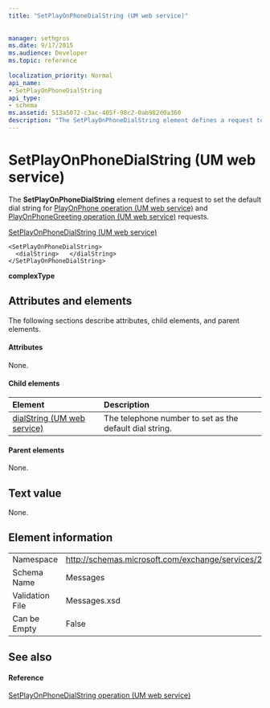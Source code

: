 ```yaml
---
title: "SetPlayOnPhoneDialString (UM web service)"
 
 
manager: sethgros
ms.date: 9/17/2015
ms.audience: Developer
ms.topic: reference
 
localization_priority: Normal
api_name:
- SetPlayOnPhoneDialString
api_type:
- schema
ms.assetid: 513a5072-c3ac-405f-98c2-0ab982d0a360
description: "The SetPlayOnPhoneDialString element defines a request to set the default dial string for PlayOnPhone operation (UM web service) and PlayOnPhoneGreeting operation (UM web service) requests."
---
```


# SetPlayOnPhoneDialString (UM web service)

The **SetPlayOnPhoneDialString** element defines a request to set the default dial string for [PlayOnPhone operation (UM web service)](playonphone-operation-um-web-service.md) and [PlayOnPhoneGreeting operation (UM web service)](playonphonegreeting-operation-um-web-service.md) requests. 
  
[SetPlayOnPhoneDialString (UM web service)](setplayonphonedialstring-um-web-service.md)
  
```
<SetPlayOnPhoneDialString>
  <dialString>   </dialString>
</SetPlayOnPhoneDialString>
```

 **complexType**
## Attributes and elements

The following sections describe attributes, child elements, and parent elements.
  
#### Attributes

None.
  
#### Child elements

|**Element**|**Description**|
|:-----|:-----|
|[dialString (UM web service)](dialstring-um-web-service.md) <br/> |The telephone number to set as the default dial string.  <br/> |
   
#### Parent elements

None.
  
## Text value

None.
  
## Element information

|||
|:-----|:-----|
|Namespace  <br/> |http://schemas.microsoft.com/exchange/services/2006/messages  <br/> |
|Schema Name  <br/> |Messages  <br/> |
|Validation File  <br/> |Messages.xsd  <br/> |
|Can be Empty  <br/> |False  <br/> |
   
## See also

#### Reference

[SetPlayOnPhoneDialString operation (UM web service)](setplayonphonedialstring-operation-um-web-service.md)

